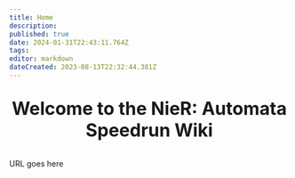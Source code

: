 ```yaml
---
title: Home
description: 
published: true
date: 2024-01-31T22:43:11.764Z
tags: 
editor: markdown
dateCreated: 2023-08-13T22:32:44.381Z
---
```


<p style="text-align:center;
          font-size:2rem;
          font-weight:bold;">Welcome to the NieR: Automata Speedrun Wiki</p>
          

<span id="url">URL goes here</span>